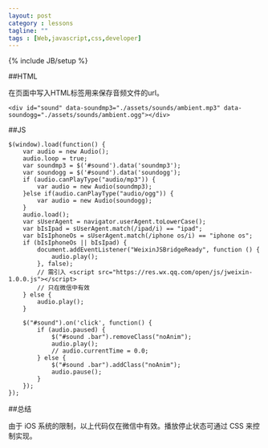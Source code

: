 ```yaml
---
layout: post
category : lessons
tagline: ""
tags : [Web,javascript,css,developer]
---
```

{% include JB/setup %}

##HTML

在页面中写入HTML标签用来保存音频文件的url。

    <div id="sound" data-soundmp3="./assets/sounds/ambient.mp3" data-soundogg="./assets/sounds/ambient.ogg"></div>

##JS

    $(window).load(function() {
        var audio = new Audio();
        audio.loop = true;
        var soundmp3 = $('#sound').data('soundmp3');
        var soundogg = $('#sound').data('soundogg');
        if (audio.canPlayType("audio/mp3")) {
            var audio = new Audio(soundmp3);
        }else if(audio.canPlayType("audio/ogg")) {
            var audio = new Audio(soundogg);
        }
        audio.load();
        var sUserAgent = navigator.userAgent.toLowerCase();
        var bIsIpad = sUserAgent.match(/ipad/i) == "ipad";
        var bIsIphoneOs = sUserAgent.match(/iphone os/i) == "iphone os";
        if (bIsIphoneOs || bIsIpad) {
            document.addEventListener("WeixinJSBridgeReady", function () { 
                audio.play();
            }, false);
            // 需引入 <script src="https://res.wx.qq.com/open/js/jweixin-1.0.0.js"></script>
            // 只在微信中有效
        } else {
            audio.play();
        }

        $("#sound").on('click', function() {
            if (audio.paused) {
                $("#sound .bar").removeClass("noAnim");
                audio.play(); 
                // audio.currentTime = 0.0; 
            } else {
                $("#sound .bar").addClass("noAnim");
                audio.pause();
            }
        });
    });
    
##总结

由于 iOS 系统的限制，以上代码仅在微信中有效。播放停止状态可通过 CSS 来控制实现。